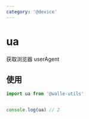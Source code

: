```yaml
---
category: '@device'
---
```


# ua

获取浏览器 userAgent

## 使用

```ts
import ua from '@walle-utils'


console.log(ua) // 2
```
